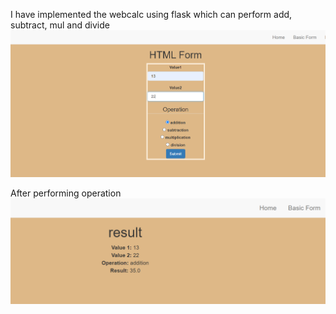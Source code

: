 I have implemented the webcalc using flask which can perform add, subtract, mul and divide
![img_2.png](img_2.png)

After performing operation
![img_3.png](img_3.png)
